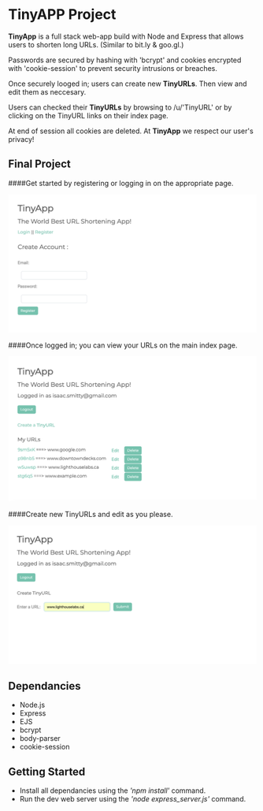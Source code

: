 

# TinyAPP Project

**TinyApp** is a full stack web-app build with Node and Express that allows users to shorten long URLs.  (Similar to bit.ly & goo.gl.)

Passwords are secured by hashing with 'bcrypt' and cookies encrypted with 'cookie-session' to prevent security intrusions or breaches.

Once securely looged in; users can create new **TinyURLs**.  Then view and edit them as neccesary.

Users can checked their **TinyURLs** by browsing to /u/'TinyURL' or by clicking on the TinyURL links on their index page.

At end of session all cookies are deleted.  At **TinyApp** we respect our user's privacy!


## Final Project

####Get started by registering or logging in on the appropriate page.

!["Register page"](https://github.com/isaacsmitty/TinyApp/blob/master/Screenshot%202019-02-16%20at%2011.03.42%20PM.png)

####Once logged in; you can view your URLs on the main index page.

!["Main URLs page"](https://github.com/isaacsmitty/TinyApp/blob/master/Screenshot%202019-02-16%20at%2011.02.01%20PM.png)

####Create new TinyURLs and edit as you please.

!["Create TinyURL page"](https://github.com/isaacsmitty/TinyApp/blob/master/Screenshot%202019-02-16%20at%2011.04.33%20PM.png)


## Dependancies

* Node.js
* Express
* EJS
* bcrypt
* body-parser
* cookie-session

## Getting Started

* Install all dependancies using the *'npm install'* command.
* Run the dev web server using the *'node express_server.js'* command.










